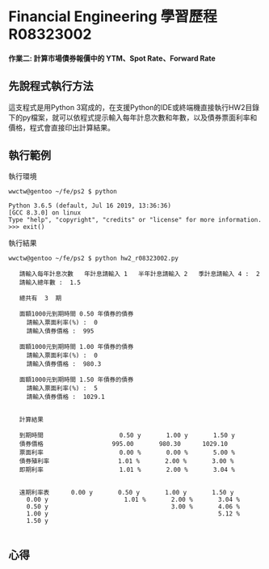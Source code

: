 # Financial Engineering  學習歷程  R08323002 
#### 作業二: 計算市場債券報價中的 YTM、Spot Rate、Forward Rate

## 先說程式執行方法

這支程式是用Python 3寫成的，在支援Python的IDE或終端機直接執行HW2目錄下的py檔案，就可以依程式提示輸入每年計息次數和年數，以及債券票面利率和價格，程式會直接印出計算結果。

## 執行範例
執行環境
```
wwctw@gentoo ~/fe/ps2 $ python
```
```
Python 3.6.5 (default, Jul 16 2019, 13:36:36) 
[GCC 8.3.0] on linux
Type "help", "copyright", "credits" or "license" for more information.
>>> exit()
```
執行結果
```
wwctw@gentoo ~/fe/ps2 $ python hw2_r08323002.py 
```
```
   請輸入每年計息次數   年計息請輸入 1   半年計息請輸入 2   季計息請輸入 4 :  2
   請輸入總年數 :  1.5

   總共有  3  期

   面額1000元到期時間 0.50 年債券的債券
     請輸入票面利率(%) :  0
     請輸入債券價格 :  995

   面額1000元到期時間 1.00 年債券的債券
     請輸入票面利率(%) :  0
     請輸入債券價格 :  980.3

   面額1000元到期時間 1.50 年債券的債券
     請輸入票面利率(%) :  5
     請輸入債券價格 :  1029.1


   計算結果

   到期時間                     0.50 y       1.00 y       1.50 y 
   債券價格                   995.00       980.30      1029.10   
   票面利率                     0.00 %       0.00 %       5.00 % 
   債券殖利率                   1.01 %       2.00 %       3.00 % 
   即期利率                     1.01 %       2.00 %       3.04 % 


   遠期利率表      0.00 y       0.50 y       1.00 y       1.50 y 
     0.00 y                     1.01 %       2.00 %       3.04 % 
     0.50 y                                  3.00 %       4.06 % 
     1.00 y                                               5.12 % 
     1.50 y                                                      


```

## 心得
